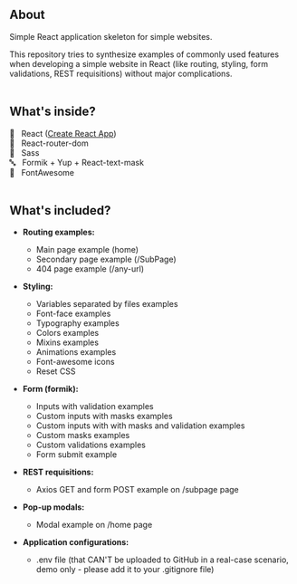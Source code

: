 ## About
Simple React application skeleton for simple websites. <br>

This repository tries to synthesize examples of commonly used features when developing a simple website in React (like routing, styling, form validations, REST requisitions) without major complications. <br><br>


## What's inside?

:rocket: &nbsp; React ([Create React App](https://github.com/facebook/create-react-app)) <br>
:busstop:  &nbsp; React-router-dom <br>
:art: &nbsp; Sass <br>
:abc: &nbsp; Formik + Yup + React-text-mask <br>
:triangular_flag_on_post: &nbsp; FontAwesome <br><br>


## What's included?

* **Routing examples:** <br>
  - Main page example (home) <br>
  - Secondary page example (/SubPage) <br>
  - 404 page example (/any-url) <br>

* **Styling:** <br>
  - Variables separated by files examples <br>
  - Font-face examples <br>
  - Typography examples <br>
  - Colors examples <br>
  - Mixins examples <br>
  - Animations examples <br>
  - Font-awesome icons <br>
  - Reset CSS <br>

* **Form (formik):** <br>
  - Inputs with validation examples <br>
  - Custom inputs with masks examples <br>
  - Custom inputs with with masks and validation examples <br>
  - Custom masks examples <br>
  - Custom validations examples <br>
  - Form submit example <br>

* **REST requisitions:** <br>
  - Axios GET and form POST example on /subpage page

* **Pop-up modals:** <br>
  - Modal example on /home page

* **Application configurations:** <br>
  - .env file (that CAN'T be uploaded to GitHub in a real-case scenario, demo only - please add it to your .gitignore file)